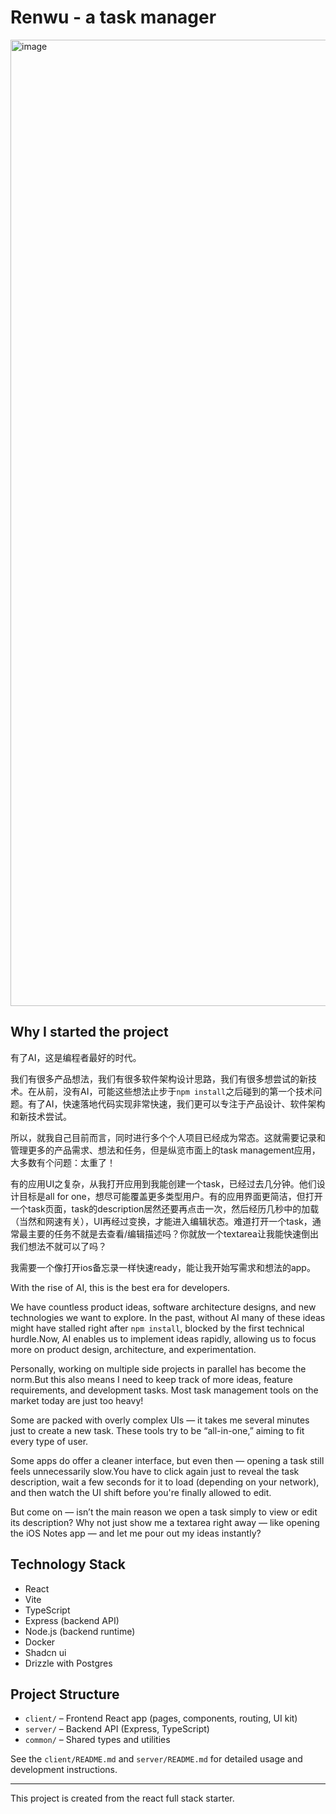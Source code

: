 # Renwu - a task manager

<img width="2940" height="1546" alt="image" src="https://github.com/user-attachments/assets/7b22e403-dc8d-4811-8f97-fd15b561d5c1" />

## Why I started the project

有了AI，这是编程者最好的时代。

我们有很多产品想法，我们有很多软件架构设计思路，我们有很多想尝试的新技术。在从前，没有AI，可能这些想法止步于`npm install`之后碰到的第一个技术问题。有了AI，快速落地代码实现非常快速，我们更可以专注于产品设计、软件架构和新技术尝试。 

所以，就我自己目前而言，同时进行多个个人项目已经成为常态。这就需要记录和管理更多的产品需求、想法和任务，但是纵览市面上的task management应用，大多数有个问题：太重了！ 

有的应用UI之复杂，从我打开应用到我能创建一个task，已经过去几分钟。他们设计目标是all for one，想尽可能覆盖更多类型用户。有的应用界面更简洁，但打开一个task页面，task的description居然还要再点击一次，然后经历几秒中的加载（当然和网速有关），UI再经过变换，才能进入编辑状态。难道打开一个task，通常最主要的任务不就是去查看/编辑描述吗？你就放一个textarea让我能快速倒出我们想法不就可以了吗？ 

我需要一个像打开ios备忘录一样快速ready，能让我开始写需求和想法的app。

With the rise of AI, this is the best era for developers.   

We have countless product ideas, software architecture designs, and new technologies we want to explore. In the past, without AI many of these ideas might have stalled right after `npm install`, blocked by the first technical hurdle.Now, AI enables us to implement ideas rapidly, allowing us to focus more on product design, architecture, and experimentation.    

Personally, working on multiple side projects in parallel has become the norm.But this also means I need to keep track of more ideas, feature requirements, and development tasks.
Most task management tools on the market today are just too heavy!   

Some are packed with overly complex UIs — it takes me several minutes just to create a new task. These tools try to be “all-in-one,” aiming to fit every type of user.  

Some apps do offer a cleaner interface, but even then — opening a task still feels unnecessarily slow.You have to click again just to reveal the task description, wait a few seconds for it to load (depending on your network), and then watch the UI shift before you're finally allowed to edit. 

But come on — isn’t the main reason we open a task simply to view or edit its description?
Why not just show me a textarea right away — like opening the iOS Notes app — and let me pour out my ideas instantly?   

## Technology Stack

- React
- Vite
- TypeScript
- Express (backend API)
- Node.js (backend runtime)
- Docker
- Shadcn ui
- Drizzle with Postgres

## Project Structure

- `client/` – Frontend React app (pages, components, routing, UI kit)
- `server/` – Backend API (Express, TypeScript)
- `common/` – Shared types and utilities

See the `client/README.md` and `server/README.md` for detailed usage and development instructions.

---

This project is created from the react full stack starter.
